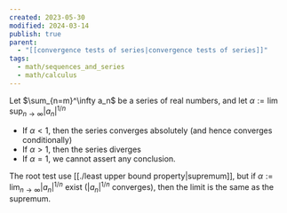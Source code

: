```yaml
---
created: 2023-05-30
modified: 2024-03-14
publish: true
parent:
  - "[[convergence tests of series|convergence tests of series]]"
tags:
  - math/sequences_and_series
  - math/calculus
---
```

Let $\sum_{n=m}^\infty a_n$ be a series of real numbers, and let $\alpha := \lim \sup_{n \rightarrow \infty} |a_n|^{1/n}$
- If $\alpha < 1$, then the series converges absolutely (and hence converges conditionally)
- If $\alpha > 1$, then the series diverges
- If $\alpha = 1$, we cannot assert any conclusion.

The root test use [[./least upper bound property|supremum]], but if $\alpha := \lim_{n \rightarrow \infty} |a_n|^{1/n}$ exist ($|a_n|^{1/n}$ converges), then the limit is the same as the supremum.